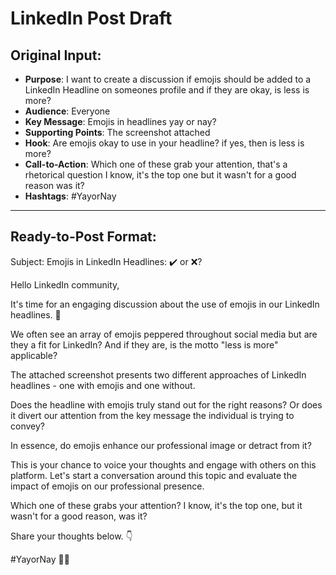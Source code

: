 # LinkedIn Post Draft

## Original Input:
- **Purpose**: I want to create a discussion if emojis should be added to a LinkedIn Headline on someones profile and if they are okay, is less is more?
- **Audience**: Everyone
- **Key Message**: Emojis in headlines yay or nay?
- **Supporting Points**: The screenshot attached
- **Hook**: Are emojis okay to use in your headline? if yes, then is less is more?
- **Call-to-Action**: Which one of these grab your attention, that's a rhetorical question I know, it's the top one but it wasn't for a good reason was it? 
- **Hashtags**: #YayorNay

---

## Ready-to-Post Format:

Subject: Emojis in LinkedIn Headlines: ✔️ or ❌?

Hello LinkedIn community,

It's time for an engaging discussion about the use of emojis in our LinkedIn headlines. 🤔

We often see an array of emojis peppered throughout social media but are they a fit for LinkedIn? And if they are, is the motto "less is more" applicable? 

The attached screenshot presents two different approaches of LinkedIn headlines - one with emojis and one without. 

Does the headline with emojis truly stand out for the right reasons? Or does it divert our attention from the key message the individual is trying to convey?

In essence, do emojis enhance our professional image or detract from it?

This is your chance to voice your thoughts and engage with others on this platform. Let's start a conversation around this topic and evaluate the impact of emojis on our professional presence.

Which one of these grabs your attention? I know, it's the top one, but it wasn't for a good reason, was it? 

Share your thoughts below. 👇 

#YayorNay 🎉🚫

